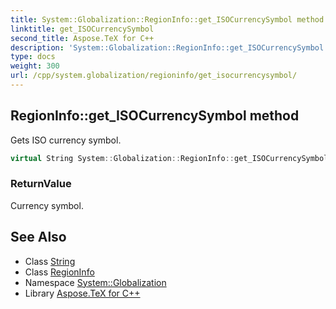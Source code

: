 ```yaml
---
title: System::Globalization::RegionInfo::get_ISOCurrencySymbol method
linktitle: get_ISOCurrencySymbol
second_title: Aspose.TeX for C++
description: 'System::Globalization::RegionInfo::get_ISOCurrencySymbol method. Gets ISO currency symbol in C++.'
type: docs
weight: 300
url: /cpp/system.globalization/regioninfo/get_isocurrencysymbol/
---
```

## RegionInfo::get_ISOCurrencySymbol method


Gets ISO currency symbol.

```cpp
virtual String System::Globalization::RegionInfo::get_ISOCurrencySymbol() const
```


### ReturnValue

Currency symbol.

## See Also

* Class [String](../../../system/string/)
* Class [RegionInfo](../)
* Namespace [System::Globalization](../../)
* Library [Aspose.TeX for C++](../../../)
